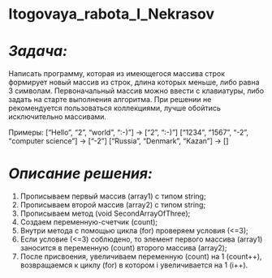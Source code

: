 # Itogovaya_rabota_I_Nekrasov

# *Задача:* 
Написать программу, которая из имеющегося массива строк формирует новый массив из строк, длина которых меньше, либо равна 3 символам. 
Первоначальный массив можно ввести с клавиатуры, либо задать на старте выполнения алгоритма. 
При решении не рекомендуется пользоваться коллекциями, лучше обойтись исключительно массивами.

Примеры:
[“Hello”, “2”, “world”, “:-)”] → [“2”, “:-)”]
[“1234”, “1567”, “-2”, “computer science”] → [“-2”]
[“Russia”, “Denmark”, “Kazan”] → []

# *Описание решения:*
1. Прописываем первый массив (array1) с типом string;
2. Прописываем второй массив (array2) с типом string;
3. Прописываем метод (void SecondArrayOfThree);
4. Создаем переменную-счетчик (count);
5. Внутри метода с помощью цикла (for) проверяем условия (<=3);
6. Если условие (<=3) соблюдено, то элемент первого массива (array1) заносится в переменную (count) второго массива (array2);
7. После присвоения, увеличиваем переменную (count) на 1 (count++), возвращаемся к циклу (for) в котором i увеличивается на 1 (i++).